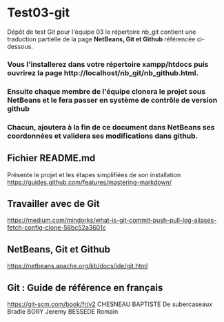 # Test03-git
Dépôt de test Git pour l'équipe 03
le répertoire nb_git contient une traduction partielle de la page **NetBeans, Git et Github** référencée ci-dessous.
### Vous l'installerez dans votre répertoire xampp/htdocs puis ouvrirez la page http://localhost/nb_git/nb_github.html.
### Ensuite chaque membre de l'équipe clonera le projet sous NetBeans et le fera passer en système de contrôle de version github
### Chacun, ajoutera à la fin de ce document dans NetBeans ses coordonnées et validera ses modifications dans github.

## Fichier README.md
Présente le projet et les étapes simplifiées de son installation
https://guides.github.com/features/mastering-markdown/
## Travailler avec de Git
https://medium.com/mindorks/what-is-git-commit-push-pull-log-aliases-fetch-config-clone-56bc52a3601c
## NetBeans, Git et Github
https://netbeans.apache.org/kb/docs/ide/git.html
## Git : Guide de référence en français
https://git-scm.com/book/fr/v2
CHESNEAU BAPTISTE
De subercaseaux Bradle
BORY Jeremy
BESSEDE Romain